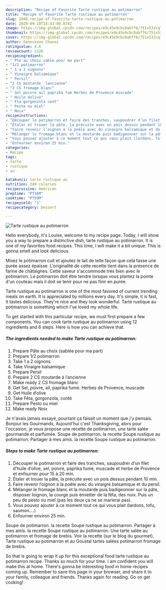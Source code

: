 ```yaml
---
description: "Recipe of Favorite Tarte rustique au potimarron"
title: "Recipe of Favorite Tarte rustique au potimarron"
slug: 1048-recipe-of-favorite-tarte-rustique-au-potimarron
date: 2020-09-10T14:43:08.074Z
image: https://img-global.cpcdn.com/recipes/e9c45e9cbc8abff6/751x532cq70/tarte-rustique-au-potimarron-photo-principale-de-la-recette.jpg
thumbnail: https://img-global.cpcdn.com/recipes/e9c45e9cbc8abff6/751x532cq70/tarte-rustique-au-potimarron-photo-principale-de-la-recette.jpg
cover: https://img-global.cpcdn.com/recipes/e9c45e9cbc8abff6/751x532cq70/tarte-rustique-au-potimarron-photo-principale-de-la-recette.jpg
author: Genevieve Chavez
ratingvalue: 4.6
reviewcount: 2326
recipeingredient:
- " Pte au choix sable pour ma part"
- "1/2 potimarron"
- " 1 a 2 oignons"
- " Vinaigre balsamique"
- " Persil"
- "2 CS moutarde  lancienne"
- "2 CS fromage blanc"
- " Sel poivre ail paprika fum Herbes de Provence muscade"
- " Huile dolive"
- " Fta gorgonzola cont"
- " Pesto ou miel"
- " Noix"
recipeinstructions:
- "Découper le potimarron et faire des tranches, saupoudrer d’un filet d’huile d’olive, sel, poivre, paprika fumé, muscade et herbe de Provence et enfourner pour 15 à 20 min."
- "Étaler et trouer la pâte, la précuite avec un pois dessus pendant 10 min."
- "Faire revenir l’oignon à la poêle avec du vinaigre balsamique et du persil."
- "Mélanger le fromage blanc et la moutarde puis badigeonner sur la pâte, disposer loignon, la courge puis émietter de la fêta, des noix. Puis un peu de pesto ou miel (pas les deux ça ne se marierai pas)."
- "Vous pouvez ajouter à ce moment tout ce qui vous plait (lardons, tofu, saumon....)"
- "Enfourner environ 25 min."
categories:
- Recipe
tags:
- tarte
- rustique
- au

katakunci: tarte rustique au 
nutrition: 249 calories
recipecuisine: American
preptime: "PT16M"
cooktime: "PT59M"
recipeyield: "1"
recipecategory: Dessert

---
```



![Tarte rustique au potimarron](https://img-global.cpcdn.com/recipes/e9c45e9cbc8abff6/751x532cq70/tarte-rustique-au-potimarron-photo-principale-de-la-recette.jpg)

Hello everybody, it's Louise, welcome to my recipe page. Today, I will show you a way to prepare a distinctive dish, tarte rustique au potimarron. It is one of my favorites food recipes. This time, I will make it a bit unique. This is gonna smell and look delicious.

Mixez le potimarron cuit et ajoutez le lait de telle façon que cela fasse une purée assez épaisse. L&#39;originalité de cette recette tient dans la présence de farine de châtaignes. Cette saveur s&#39;accommode très bien avec le potimarron. Le potimarron doit être tendre lorsque vous plantez la pointe d&#39;un couteau mais il doit se tenir pour ne pas finir en purée.

Tarte rustique au potimarron is one of the most favored of current trending meals on earth. It is appreciated by millions every day. It's simple, it is fast, it tastes delicious. They're nice and they look wonderful. Tarte rustique au potimarron is something which I've loved my whole life.


To get started with this particular recipe, we must first prepare a few components. You can cook tarte rustique au potimarron using 12 ingredients and 6 steps. Here is how you can achieve that.

<!--inarticleads1-->

##### The ingredients needed to make Tarte rustique au potimarron:

1. Prepare  Pâte au choix (sablée pour ma part)
1. Prepare 1/2 potimarron
1. Take  1 a 2 oignons
1. Take  Vinaigre balsamique
1. Prepare  Persil
1. Prepare 2 CS moutarde à l’ancienne
1. Make ready 2 CS fromage blanc
1. Get  Sel, poivre, ail, paprika fumé. Herbes de Provence, muscade
1. Get  Huile d’olive
1. Take  Fêta, gorgonzola, conté
1. Prepare  Pesto ou miel
1. Make ready  Noix


Je n&#39;avais jamais essayé, pourtant ça faisait un moment que j&#39;y pensais. Bonjour les Gourmands, Aujourd&#39;hui c&#39;est Thanksgiving, alors pour l&#39;occasion, je vous propose une recette de potimarron, une tarte salée gourmande et parfumée. Soupe de potimarron. la recette Soupe rustique au potimarron. Partager à mes amis. la recette Soupe rustique au potimarron. 

<!--inarticleads2-->

##### Steps to make Tarte rustique au potimarron:

1. Découper le potimarron et faire des tranches, saupoudrer d’un filet d’huile d’olive, sel, poivre, paprika fumé, muscade et herbe de Provence et enfourner pour 15 à 20 min.
1. Étaler et trouer la pâte, la précuite avec un pois dessus pendant 10 min.
1. Faire revenir l’oignon à la poêle avec du vinaigre balsamique et du persil.
1. Mélanger le fromage blanc et la moutarde puis badigeonner sur la pâte, disposer loignon, la courge puis émietter de la fêta, des noix. Puis un peu de pesto ou miel (pas les deux ça ne se marierai pas).
1. Vous pouvez ajouter à ce moment tout ce qui vous plait (lardons, tofu, saumon....)
1. Enfourner environ 25 min.


Soupe de potimarron. la recette Soupe rustique au potimarron. Partager à mes amis. la recette Soupe rustique au potimarron. Une tarte salée au potimarron et fromage de brebis. Voir la recette (sur le blog du gourmet). Tarte rustique au potimarron et au Goustal tartes salées potimarron fromage de brebis. 

So that is going to wrap it up for this exceptional food tarte rustique au potimarron recipe. Thanks so much for your time. I am confident you will make this at home. There's gonna be interesting food in home recipes coming up. Remember to save this page in your browser, and share it to your family, colleague and friends. Thanks again for reading. Go on get cooking!
